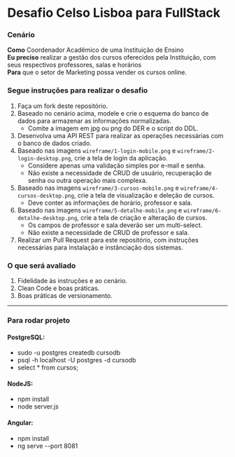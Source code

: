# Desafio Celso Lisboa para FullStack

### Cenário

**Como** Coordenador Acadêmico de uma Instituição de Ensino  
**Eu preciso** realizar a gestão dos cursos oferecidos pela Instituição, com seus respectivos professores, salas e horários  
**Para** que o setor de Marketing possa vender os cursos online.

### Segue instruções para realizar o desafio

1. Faça um fork deste repositório.
2. Baseado no cenário acima, modele e crie o esquema do banco de dados para armazenar as informações normalizadas.
    * Comite a imagem em jpg ou png do DER e o script do DDL.  
3. Desenvolva uma API REST para realizar as operações necessárias com o banco de dados criado.
4. Baseado nas imagens `wireframe/1-login-mobile.png` e `wireframe/2-login-desktop.png`, crie a tela de login da aplicação. 
    * Considere apenas uma validação simples por e-mail e senha. 
    * Não existe a necessidade de CRUD de usuário, recuperação de senha ou outra operação mais complexa.
5. Baseado nas imagens `wireframe/3-cursos-mobile.png` e `wireframe/4-cursos-desktop.png`, crie a tela de visualização e deleção de cursos. 
    * Deve conter as informações de horário, professor e sala. 
6. Baseado nas imagens `wireframe/5-detalhe-mobile.png` e `wireframe/6-detalhe-desktop.png`, crie a tela de criação e alteração de cursos. 
    * Os campos de professor e sala deverão ser um multi-select. 
    * Não existe a necessidade de CRUD de professor e sala.
7. Realizar um Pull Request para este repositório, com instruções necessárias para instalação e instânciação dos sistemas.

### O que será avaliado 

1. Fidelidade às instruções e ao cenário.
2. Clean Code e boas práticas.
3. Boas práticas de versionamento.

------------------------------------------------------------------------

### Para rodar projeto

#### PostgreSQL:
- sudo -u postgres createdb cursodb
- psql -h localhost -U postgres -d cursodb
- select * from cursos;

#### NodeJS:
- npm install
- node server.js

#### Angular:
- npm install
- ng serve --port 8081 
